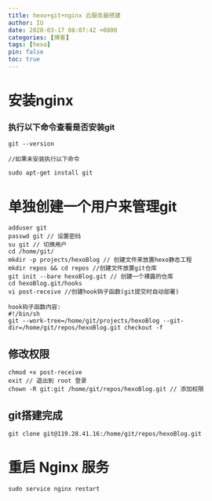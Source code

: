 ```yaml
---
title: hexo+git+nginx 云服务器搭建
author: IU
date: 2020-03-17 08:07:42 +0800
categories: [博客]
tags: [hexo]
pin: false
toc: true
---
```



# 安装nginx

### 执行以下命令查看是否安装git

```shell
git --version 

//如果未安装执行以下命令 

sudo apt-get install git
```

# 单独创建一个用户来管理git

```shell
adduser git 
passwd git // 设置密码
su git // 切换用户
cd /home/git/
mkdir -p projects/hexoBlog // 创建文件来放置hexo静态工程
mkdir repos && cd repos //创建文件放置git仓库
git init --bare hexoBlog.git // 创建一个裸露的仓库
cd hexoBlog.git/hooks
vi post-receive //创建hook钩子函数(git提交时自动部署)

hook钩子函数内容:
#!/bin/sh
git --work-tree=/home/git/projects/hexoBlog --git-dir=/home/git/repos/hexoBlog.git checkout -f
```

## 修改权限

```shell
chmod +x post-receive
exit // 退出到 root 登录
chown -R git:git /home/git/repos/hexoBlog.git // 添加权限
```

## git搭建完成

```shell
git clone git@119.28.41.16:/home/git/repos/hexoBlog.git
```

# 重启 Nginx 服务

```shell
sudo service nginx restart
```
